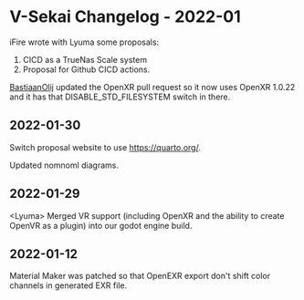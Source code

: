 # V-Sekai Changelog - 2022-01

iFire wrote with Lyuma some proposals:

1. CICD as a TrueNas Scale system
1. Proposal for Github CICD actions.

[BastiaanOlij](https://github.com/BastiaanOlij/) updated the OpenXR pull request so it now uses OpenXR 1.0.22 and it has that
DISABLE_STD_FILESYSTEM switch in there.

## 2022-01-30

Switch proposal website to use https://quarto.org/.

Updated nomnoml diagrams.

## 2022-01-29

\<Lyuma> Merged VR support (including OpenXR and the ability to create OpenVR as a plugin) into our godot engine build.

## 2022-01-12

Material Maker was patched so that OpenEXR export don't shift color channels in generated EXR file.
